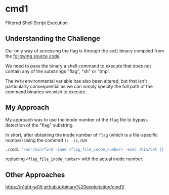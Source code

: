 # cmd1

Filtered Shell Script Execution

## Understanding the Challenge

Our only way of accessing the flag is through the `cmd1` binary compiled from the [following source code](./cmd1.c). 

We need to pass the binary a shell command to execute that does not contain any of the substrings "flag", "sh" or "tmp". 

The `PATH` environmental variable has also been altered, but that isn't particularly consequential as we can simply specify the full path of the command binaries we wish to execute. 

## My Approach

My approach was to use the inode number of the `flag` file to bypass detection of the "flag" substring. 

In short, after obtaining the inode number of `flag` (which is a file-specific number) using the commnd `ls -li`, run

```bash
./cmd1 "/usr/bin/find -inum <flag_file_inode_number> -exec /bin/cat {} \;"
```

replacing `<flag_file_inode_number>` with the actual inode number. 

## Other Approaches

https://n1ght-w0lf.github.io/binary%20exploitation/cmd1/

